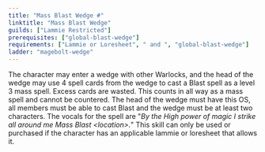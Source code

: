 ```yaml
---
title: "Mass Blast Wedge #"
linktitle: "Mass Blast Wedge"
guilds: ["Lammie Restricted"]
prerequisites: ["global-blast-wedge"]
requirements: ["Lammie or Loresheet", " and ", "global-blast-wedge"]
ladder: "magebolt-wedge"
---
```

The character may enter a wedge with other Warlocks, and the head of the wedge may use 4 spell cards from the wedge to cast a Blast spell as a level 3 mass spell. Excess cards are wasted. This counts in all way as a mass spell and cannot be countered. The head of the wedge must have this OS, all members must be able to cast Blast and the wedge must be at least two characters. The vocals for the spell are "*By the High power of magic I strike all around me Mass Blast \<location>.*" This skill can only be used or purchased if the character has an applicable lammie or loresheet that allows it.